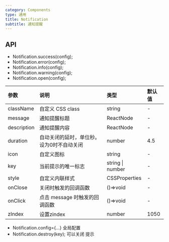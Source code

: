 ```yaml
---
category: Components
type: 通用
title: Notification
subtitle: 通知提醒
---
```



## API

* Notification.success(config);
* Notification.error(config);
* Notification.info(config);
* Notification.warning(config);
* Notification.open(config);


| 参数        | 说明                                      | 类型             | 默认值 |
| :---------- | :---------------------------------------- | :--------------- | :----- |
| className   | 自定义 CSS class                          | string           | -      |
| message     | 通知提醒标题                              | ReactNode        | -      |
| description | 通知提醒内容                              | ReactNode        | -      |
| duration    | 自动关闭的延时，单位秒。设为0时不自动关闭 | number           | 4.5    |
| icon        | 自定义图标                                | string           | -      |
| key         | 当前提示的唯一标志                        | string \| number | -      |
| style       | 自定义内联样式                            | CSSProperties    | -      |
| onClose     | 关闭时触发的回调函数                      | ()=>void         | -      |
| onClick     | 点击 message 时触发的回调函数             | ()=>void         | -      |
|zIndex      | 设置zindex                              |number           |1050     |

* Notification.config={...} 全局配置
* Notification.destroy(key); 可以关闭 提示
